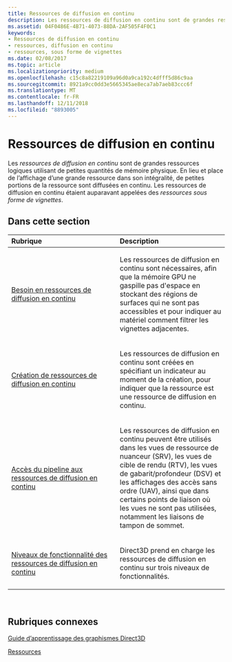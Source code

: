 ```yaml
---
title: Ressources de diffusion en continu
description: Les ressources de diffusion en continu sont de grandes ressources logiques utilisant de petites quantités de mémoire physique. En lieu et place de l’affichage d’une grande ressource dans son intégralité, de petites portions de la ressource sont diffusées en continu. Les ressources de diffusion en continu étaient auparavant appelées des ressources sous forme de vignettes.
ms.assetid: 04F0486E-4B71-4073-88DA-2AF505F4F0C1
keywords:
- Ressources de diffusion en continu
- ressources, diffusion en continu
- ressources, sous forme de vignettes
ms.date: 02/08/2017
ms.topic: article
ms.localizationpriority: medium
ms.openlocfilehash: c15c8a82219109a96d0a9ca192c4dfff5d86c9aa
ms.sourcegitcommit: 8921a9cc0dd3e5665345ae8eca7ab7aeb83ccc6f
ms.translationtype: MT
ms.contentlocale: fr-FR
ms.lasthandoff: 12/11/2018
ms.locfileid: "8893005"
---
```

# <a name="streaming-resources"></a>Ressources de diffusion en continu


Les *ressources de diffusion en continu* sont de grandes ressources logiques utilisant de petites quantités de mémoire physique. En lieu et place de l’affichage d’une grande ressource dans son intégralité, de petites portions de la ressource sont diffusées en continu. Les ressources de diffusion en continu étaient auparavant appelées des *ressources sous forme de vignettes*.

## <a name="span-idin-this-sectionspanin-this-section"></a><span id="in-this-section"></span>Dans cette section


<table>
<colgroup>
<col width="50%" />
<col width="50%" />
</colgroup>
<thead>
<tr class="header">
<th align="left">Rubrique</th>
<th align="left">Description</th>
</tr>
</thead>
<tbody>
<tr class="odd">
<td align="left"><p><a href="the-need-for-streaming-resources.md">Besoin en ressources de diffusion en continu</a></p></td>
<td align="left"><p>Les ressources de diffusion en continu sont nécessaires, afin que la mémoire GPU ne gaspille pas d'espace en stockant des régions de surfaces qui ne sont pas accessibles et pour indiquer au matériel comment filtrer les vignettes adjacentes.</p></td>
</tr>
<tr class="even">
<td align="left"><p><a href="creating-streaming-resources.md">Création de ressources de diffusion en continu</a></p></td>
<td align="left"><p>Les ressources de diffusion en continu sont créées en spécifiant un indicateur au moment de la création, pour indiquer que la ressource est une ressource de diffusion en continu.</p></td>
</tr>
<tr class="odd">
<td align="left"><p><a href="pipeline-access-to-streaming-resources.md">Accès du pipeline aux ressources de diffusion en continu</a></p></td>
<td align="left"><p>Les ressources de diffusion en continu peuvent être utilisés dans les vues de ressource de nuanceur (SRV), les vues de cible de rendu (RTV), les vues de gabarit/profondeur (DSV) et les affichages des accès sans ordre (UAV), ainsi que dans certains points de liaison où les vues ne sont pas utilisées, notamment les liaisons de tampon de sommet.</p></td>
</tr>
<tr class="even">
<td align="left"><p><a href="streaming-resources-features-tiers.md">Niveaux de fonctionnalité des ressources de diffusion en continu</a></p></td>
<td align="left"><p>Direct3D prend en charge les ressources de diffusion en continu sur trois niveaux de fonctionnalités.</p></td>
</tr>
</tbody>
</table>

 

## <a name="span-idrelated-topicsspanrelated-topics"></a><span id="related-topics"></span>Rubriques connexes


[Guide d’apprentissage des graphismes Direct3D](index.md)

[Ressources](resources.md)

 

 




